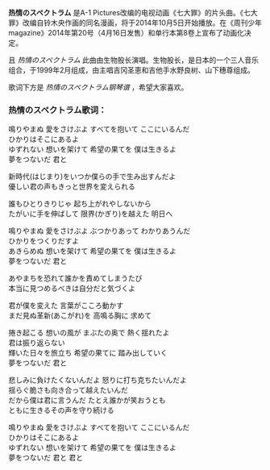 

**热情のスペクトラム** 是A-1
Pictures改编的电视动画《七大罪》的片头曲。《七大罪》改编自铃木央作画的同名漫画，将于2014年10月5日开始播放。在《周刊少年magazine》2014年第20号（4月16日发售）和单行本第8卷上宣布了动画化决定。

  
且 _热情のスペクトラム_ 此曲由生物股长演唱。生物股长，是日本的一个三人音乐组合，于1999年2月组成，由主唱吉冈圣恵和吉他手水野良树、山下穗尊组成。

  
歌词下方是 _热情のスペクトラム钢琴谱_ ，希望大家喜欢。

### 热情のスペクトラム歌词：

鳴りやまぬ 愛をさけぶよ すべてを抱いて ここにいるんだ  
ひかりはそこにあるよ  
ゆずれない 想いを架けて 希望の果てを 僕は生きるよ  
夢をつないだ 君と

新時代(はじまり)をいつか僕らの手で生み出すんだよ  
優しい君の声もきっと世界を変えられる

誰もひとりきりじゃ 起ち上がれやしないから  
たがいに手を伸ばして 限界(かぎり)を越えた 明日へ

鳴りやまぬ 愛をさけぶよ ぶつかりあって わかりあうんだ  
ひかりをつくりだすよ  
あきらめぬ 想いを架けて 希望の果てを 僕は生きるよ  
夢をつないだ 君と

あやまちを恐れて誰かを責めてしまうたび  
本当に見つめるべきは自分だと気づくよ

君が僕を変えた 言葉がこころ動かす  
まだ見ぬ革新(あこがれ)を 高鳴る胸に 求めて

捲き起こる 想いの風が まぶたの奥で 熱く揺れたよ  
君は振り返らない  
輝いた日々を旅立ち 希望の果てに 踏み出していく  
夢をつないだ 君と

悲しみに負けたくないんだよ 怒りに打ち克ちたいんだよ  
揺らぐ脆さも向き合って越えたいんだ  
だから僕は君に言うんだ たとえ誰かが笑おうとも  
ともに生きるその声を守り続ける

鳴りやまぬ 愛をさけぶよ すべてを抱いて ここにいるんだ  
ひかりはそこにあるよ  
ゆずれない 想いを架けて 希望の果てを 僕は生きるよ  
夢をつないだ 君と 君と

